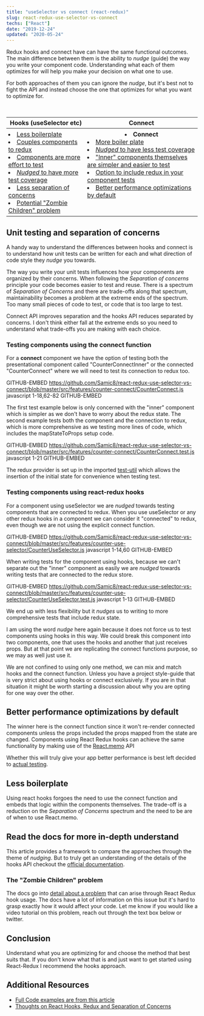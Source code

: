 ```yaml
---
title: "useSelector vs connect (react-redux)"
slug: react-redux-use-selector-vs-connect
techs: ["React"]
date: "2019-12-24"
updated: "2020-05-24"
---
```


Redux hooks and connect have can have the same functional outcomes. The main difference between them is the ability to _nudge_ (guide) the way you write your component code. Understanding what each of them optimizes for will help you make your decision on what one to use.

For both approaches of them you can ignore the _nudge_, but it's best not to fight the API and instead choose the one that optimizes for what you want to optimize for.

<br/>

<table>
  <thead>
    <th class="mobile-table">Hooks (useSelector etc)</th>
    <th class="mobile-table-header">Connect</th>
  </thead>
  <tbody>
    <tr>
      <td style="padding: 5px; vertical-align: top" class="mobile-table">
        <li><a href="#less-boilerplate">Less boilerplate</a></li>
        <li><a href="#testing-components-using-react-redux-hooks">Couples components to redux</a></li>
        <li><a href="#testing-components-using-react-redux-hooks">Components are more effort to test</a></li>
        <li><a href="#testing-components-using-react-redux-hooks"><i>Nudged</i> to have more test coverage</a></li>
        <li><a href="#unit-testing-and-separation-of-concerns">Less separation of concerns</a></li>
        <li><a href="#the-zombie-children-problem">Potential "Zombie Children" problem</a></li>
      </td>
      <td style="padding: 5px; vertical-align: top" class="mobile-table">
        <li class="mobile-table-header-replace" style="text-align: center; font-weight: bold">Connect</li>
        <li><a href="#testing-components-using-the-connect-function">More boiler plate</a></li>
        <li><a href="#testing-components-using-the-connect-function"><i>Nudged</i> to have less test coverage</a></li>
        <li><a href="#testing-components-using-the-connect-function">"Inner" components themselves are simpler and easier to test</a></li>
        <li><a href="#testing-components-using-the-connect-function">Option to include redux in your component tests</a></li>
        <li><a href="#better-performance-optimizations-by-default">Better performance optimizations by default</a></li>
      </td>
    </tr>

  </tbody>
<table>

## Unit testing and separation of concerns

A handy way to understand the differences between hooks and connect is to understand how unit tests can be written for each and what direction of code style they _nudge_ you towards.

The way you write your unit tests influences how your components are organized by their concerns. When following the _Separation of concerns_ principle your code becomes easier to test and reuse. There is a spectrum of _Separation of Concerns_ and there are trade-offs along that spectrum, maintainability becomes a problem at the extreme ends of the spectrum. Too many small pieces of code to test, or code that is too large to test.

Connect API improves separation and the hooks API reduces separated by concerns. I don't think either fall at the extreme ends so you need to understand what trade-offs you are making with each choice.

### Testing components using the connect function

For a **connect** component we have the option of testing both the presentational component called "CounterConnectInner" or the connected "CounterConnect" where we will need to test its connection to redux too.

GITHUB-EMBED https://github.com/Samic8/react-redux-use-selector-vs-connect/blob/master/src/features/counter-connect/CounterConnect.js javascript 1-18,62-82 GITHUB-EMBED

The first test example below is only concerned with the "inner" component which is simpler as we don't have to worry about the redux state. The second example tests both the component and the connection to redux, which is more comprehensive as we testing more lines of code, which includes the mapStateToProps setup code.

GITHUB-EMBED https://github.com/Samic8/react-redux-use-selector-vs-connect/blob/master/src/features/counter-connect/CounterConnect.test.js javascript 1-21 GITHUB-EMBED

The redux provider is set up in the imported [test-util](https://github.com/Samic8/react-redux-use-selector-vs-connect/blob/master/src/test-util.js) which allows the insertion of the initial state for convenience when testing test.

### Testing components using react-redux hooks

For a component using useSelector we are _nudged_ towards testing components that are connected to redux. When you use useSelector or any other redux hooks in a component we can consider it "connected" to redux, even though we are not using the explicit connect function.

GITHUB-EMBED https://github.com/Samic8/react-redux-use-selector-vs-connect/blob/master/src/features/counter-use-selector/CounterUseSelector.js javascript 1-14,60 GITHUB-EMBED

When writing tests for the component using hooks, because we can't separate out the "inner" component as easily we are _nudged_ towards writing tests that are connected to the redux store.

GITHUB-EMBED https://github.com/Samic8/react-redux-use-selector-vs-connect/blob/master/src/features/counter-use-selector/CounterUseSelector.test.js javascript 1-13 GITHUB-EMBED

We end up with less flexibility but it _nudges_ us to writing to more comprehensive tests that include redux state.

I am using the word _nudge_ here again because it does not force us to test components using hooks in this way. We could break this component into two components, one that uses the hooks and another that just receives props. But at that point we are replicating the connect functions purpose, so we may as well just use it.

We are not confined to using only one method, we can mix and match hooks and the connect function. Unless you have a project style-guide that is very strict about using hooks or connect exclusively. If you are in that situation it might be worth starting a discussion about why you are opting for one way over the other.

## Better performance optimizations by default

The winner here is the connect function since it won't re-render connected components unless the props included the props mapped from the state are changed. Components using React Redux hooks can achieve the same functionality by making use of the [React.memo](https://reactjs.org/docs/react-api.html#reactmemo) API

Whether this will truly give your app better performance is best left decided to [actual testing](/article/js-perf-assumptions).

## Less boilerplate

Using react hooks forgoes the need to use the connect function and embeds that logic within the components themselves. The trade-off is a reduction on the _Separation of Concerns_ spectrum and the need to be are of when to use React.memo.

## Read the docs for more in-depth understand

This article provides a framework to compare the approaches through the theme of _nudging_. But to truly get an understanding of the details of the hooks API checkout the [official documentation](https://react-redux.js.org/api/hooks).

### The "Zombie Children" problem

The docs go into [detail about a problem](https://react-redux.js.org/api/hooks#stale-props-and-zombie-children) that can arise through React Redux hook usage. The docs have a lot of information on this issue but it's hard to grasp exactly how it would affect your code. Let me know if you would like a video tutorial on this problem, reach out through the text box below or twitter.

## Conclusion

Understand what you are optimizing for and choose the method that best suits that. If you don't know what that is and just want to get started using React-Redux I recommend the hooks approach.

## Additional Resources

- [Full Code examples are from this article](https://codesandbox.io/s/github/Samic8/react-redux-use-selector-vs-connect)
- [Thoughts on React Hooks, Redux and Separation of Concerns](https://blog.isquaredsoftware.com/2019/07/blogged-answers-thoughts-on-hooks/)
